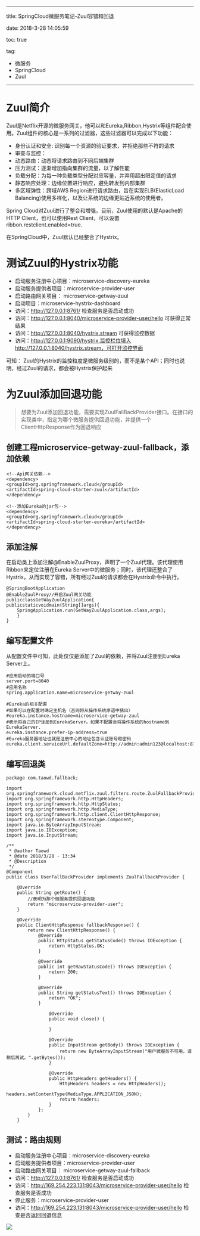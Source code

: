 ----------
title: SpringCloud微服务笔记-Zuul容错和回退

date: 2018-3-28 14:05:59

toc: true

tag: 

- 微服务
- SpringCloud
- Zuul

----------

# Zuul简介 

Zuul是Netflix开源的微服务网关，他可以和Eureka,Ribbon,Hystrix等组件配合使用。Zuul组件的核心是一系列的过滤器，这些过滤器可以完成以下功能：

- 身份认证和安全: 识别每一个资源的验证要求，并拒绝那些不符的请求
- 审查与监控：
- 动态路由：动态将请求路由到不同后端集群
- 压力测试：逐渐增加指向集群的流量，以了解性能
- 负载分配：为每一种负载类型分配对应容量，并弃用超出限定值的请求
- 静态响应处理：边缘位置进行响应，避免转发到内部集群
- 多区域弹性：跨域AWS Region进行请求路由，旨在实现ELB(ElasticLoad Balancing)使用多样化，以及让系统的边缘更贴近系统的使用者。
	
Spring Cloud对Zuul进行了整合和增强。目前，Zuul使用的默认是Apache的HTTP Client，也可以使用Rest Client，可以设置ribbon.restclient.enabled=true.

在SpringCloud中，Zuul默认已经整合了Hystrix。

<!--more-->

# 测试Zuul的Hystrix功能

- 启动服务注册中心项目：microservice-discovery-eureka
- 启动服务提供者项目：microservice-provider-user
- 启动路由网关项目： microservice-getway-zuul
- 启动项目：microservice-hystrix-dashboard
- 访问：http://127.0.0.1:8761/  检查服务是否启动成功
- 访问：http://127.0.0.1:8040/microservice-provider-user/hello   可获得正常结果
- 访问：http://127.0.0.1:8040/hystrix.stream   可获得监控数据
- 访问：http://127.0.0.1:9090/hystrix,监控栏位填入http://127.0.0.1:8040/hystrix.stream，可打开监控界面

可知： Zuul的Hystrix的监控粒度是微服务级别的，而不是某个API；同时也说明，经过Zuul的请求，都会被Hystrix保护起来


# 为Zuul添加回退功能

> 想要为Zuul添加回退功能，需要实现ZuulFallBackProvider接口。在接口的实现类中，指定为哪个微服务提供回退功能，并提供一个ClientHttpResponse作为回退响应

## 创建工程microservice-getway-zuul-fallback，添加依赖

    <!--Api网关依赖-->
    <dependency>
    <groupId>org.springframework.cloud</groupId>
    <artifactId>spring-cloud-starter-zuul</artifactId>
    </dependency>

	<!--添加Eureka的jar包-->
	<dependency>
	<groupId>org.springframework.cloud</groupId>
	<artifactId>spring-cloud-starter-eureka</artifactId>
	</dependency>

## 添加注解

在启动类上添加注解@EnableZuulProxy，声明了一个Zuul代理。该代理使用Ribbon来定位注册在Eureka Server中的微服务；同时，该代理还整合了Hystrix，从而实现了容错，所有经过Zuul的请求都会在Hystrix命令中执行。

	@SpringBootApplication
	@EnableZuulProxy//开启Zuul网关功能
	publicclassGetWayZuulApplication{
	publicstaticvoidmain(String[]args){
		SpringApplication.run(GetWayZuulApplication.class,args);
		}
	}


## 编写配置文件

从配置文件中可知，此处仅仅是添加了Zuul的依赖，并将Zuul注册到Eureka Server上。

	#应用启动的端口号
	server.port=8040
	#应用名称
	spring.application.name=microservice-getway-zuul

	#Eureka的相关配置
	#如果可以在配置时确定主机名（否则将从操作系统原语中猜出）
	#eureka.instance.hostname=microservice-getway-zuul
	#表示将自己的IP注册到EurekaServer。如果不配置会将操作系统的hostname到EurekaServer.
	eureka.instance.prefer-ip-address=true
	#Eureka服务器地址也就是注册中心的地址包含认证账号和密码
	eureka.client.serviceUrl.defaultZone=http://admin:admin123@localhost:8761/eureka


## 编写回退类

	package com.taowd.fallback;
	
	import org.springframework.cloud.netflix.zuul.filters.route.ZuulFallbackProvider;
	import org.springframework.http.HttpHeaders;
	import org.springframework.http.HttpStatus;
	import org.springframework.http.MediaType;
	import org.springframework.http.client.ClientHttpResponse;
	import org.springframework.stereotype.Component;
	import java.io.ByteArrayInputStream;
	import java.io.IOException;
	import java.io.InputStream;
	
	/**
	 * @author Taowd
	 * @date 2018/3/28 - 13:34
	 * @Description
	 */
	@Component
	public class UserFallBackProvider implements ZuulFallbackProvider {
	
	    @Override
	    public String getRoute() {
	        //表明为那个微服务提供回退功能
	        return "microservice-provider-user";
	    }
	
	    @Override
	    public ClientHttpResponse fallbackResponse() {
	        return new ClientHttpResponse() {
	            @Override
	            public HttpStatus getStatusCode() throws IOException {
	                return HttpStatus.OK;
	            }
	
	            @Override
	            public int getRawStatusCode() throws IOException {
	                return 200;
	            }
	
	            @Override
	            public String getStatusText() throws IOException {
	                return "OK";
	            }
	
		            @Override
		            public void close() {
		
		            }
		
		            @Override
		            public InputStream getBody() throws IOException {
		                return new ByteArrayInputStream("用户微服务不可用，请稍后再试。".getBytes());
		            }
		
		            @Override
		            public HttpHeaders getHeaders() {
		                HttpHeaders headers = new HttpHeaders();
		                headers.setContentType(MediaType.APPLICATION_JSON);
		                return headers;
		            }
		        };
		    }
		}




## 测试：路由规则


- 启动服务注册中心项目：microservice-discovery-eureka
- 启动服务提供者项目：microservice-provider-user
- 启动路由网关项目： microservice-getway-zuul-fallback
- 访问：http://127.0.0.1:8761/  检查服务是否启动成功
- 访问：http://169.254.223.131:8043/microservice-provider-user/hello   检查服务是否成功
- 停止服务：microservice-provider-user
- 访问：http://169.254.223.131:8043/microservice-provider-user/hello   检查是否返回回退信息

![](https://i.imgur.com/l6r6a0D.png)